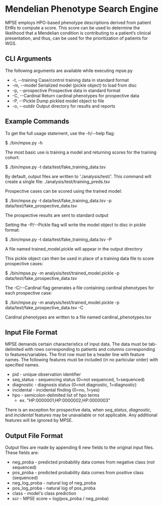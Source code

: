 # Mendelian Phenotype Search Engine
MPSE employs HPO-based phenotype descriptions derived from patient EHRs to compute a score. This score can be used to determine the likelihood that a Mendelian condition is contributing to a patient’s clinical presentation, and thus, can be used for the prioritization of patients for WGS.


## CLI Arguments
The following arguments are available while executing mpse.py
- -t,  --training       Case/control training data in standard format
- -m,  --model          Serialized model (pickle object) to load from disc
- -p,  --prospective    Prospective data in standard format
- -C,  --Cardinal       Return cardinal phenotypes for prospective data
- -P,  --Pickle         Dump pickled model object to file
- -o,  --outdir         Output directory for results and reports


## Example Commands
To get the full usage statement, use the -h/--help flag:

$ ./bin/mpse.py -h

The most basic use is training a model and returning scores for the training cohort:

$ ./bin/mpse.py -t data/test/fake_training_data.tsv

By default, output files are written to './analysis/test/'. This command will create a single file: ./analysis/test/training_preds.tsv

Prospective cases can be scored using the trained model:

$ ./bin/mpse.py -t data/test/fake_training_data.tsv -p data/test/fake_prospective_data.tsv

The prospective results are sent to standard output

Setting the -P/--Pickle flag will write the model object to disc in pickle format:

$ ./bin/mpse.py -t data/test/fake_training_data.tsv -P

A file named trained_model.pickle will appear in the output directory

This pickle object can then be used in place of a training data file to score prospective cases:

$ ./bin/mpse.py -m analysis/test/trained_model.pickle -p data/test/fake_prospective_data.tsv

The -C/--Cardinal flag generates a file containing cardinal phenotypes for each prospective case:

$ ./bin/mpse.py -m analysis/test/trained_model.pickle -p data/test/fake_prospective_data.tsv -C

Cardinal phenotypes are written to a file named cardinal_phenotypes.tsv


## Input File Format
MPSE demands certain characteristics of input data. The data must be tab-delimited with rows corresponding to patients and columns corresponding to features/variables. The first row must be a header line with feature names. The following features must be included (in no particular order) with specified names.

- pid - unique observation identifier
- seq_status - sequencing status (0=not sequenced, 1=sequenced)
- diagnostic - diagnosis status (0=not diagnostic, 1=diagnostic)
- incidental - incidental finding (0=no, 1=yes)
- hpo - semicolon-delimited list of hpo terms
    - ex. "HP:0000001;HP:0000002;HP:0000003"

There is an exception for prospective data, when *seq_status*, *diagnostic*, and *incidental* features may be unavailable or not applicable. Any additional features will be ignored by MPSE.


## Output File Format
Output files are made by appending 6 new fields to the original input files. These fields are:
- neg_proba - predicted probability data comes from negative class (not sequenced)
- pos_proba - predicted probability data comes from positive class (sequenced)
- neg_log_proba - natural log of neg_proba
- pos_log_proba	- natural log of pos_proba
- class - model's class prediction
- scr - MPSE score = log(pos_proba / neg_proba)
